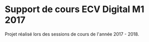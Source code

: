 # Support de cours ECV Digital M1 2017
Projet réalisé lors des sessions de cours de l'année 2017 - 2018.